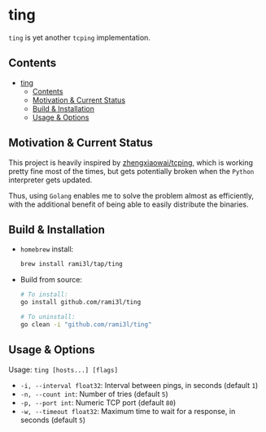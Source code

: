 # ting

`ting` is yet another `tcping` implementation.

## Contents

- [ting](#ting)
  - [Contents](#contents)
  - [Motivation & Current Status](#motivation--current-status)
  - [Build & Installation](#build--installation)
  - [Usage & Options](#usage--options)

## Motivation & Current Status

This project is heavily inspired by [zhengxiaowai/tcping], which is working pretty fine most of the times,
but gets potentially broken when the `Python` interpreter gets updated.  

Thus, using `Golang` enables me to solve the problem almost as efficiently, with the additional benefit of
being able to easily distribute the binaries.

## Build & Installation

- `homebrew` install:

  ```bash
  brew install rami3l/tap/ting
  ```

- Build from source:

  ```bash
  # To install:
  go install github.com/rami3l/ting

  # To uninstall:
  go clean -i "github.com/rami3l/ting"
  ```

## Usage & Options

Usage: `ting [hosts...] [flags]`

- `-i, --interval float32`: Interval between pings, in seconds (default `1`)
- `-n, --count int`: Number of tries (default `5`)
- `-p, --port int`: Numeric TCP port (default `80`)
- `-w, --timeout float32`: Maximum time to wait for a response, in seconds (default `5`)

[zhengxiaowai/tcping]: https://github.com/zhengxiaowai/tcping

